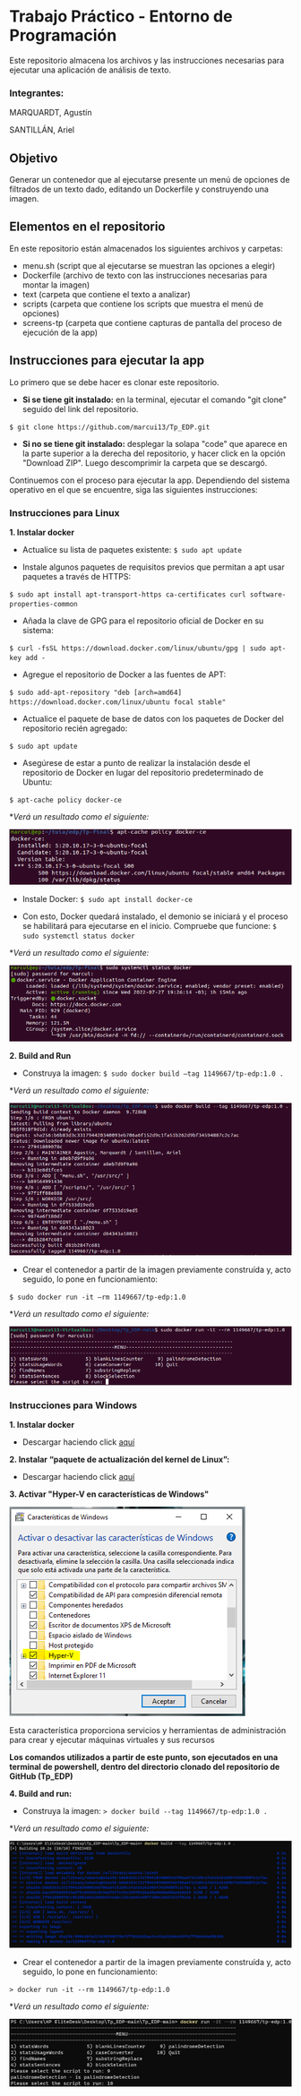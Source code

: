 # Trabajo Práctico - Entorno de Programación



Este repositorio almacena los archivos y las instrucciones necesarias para ejecutar una aplicación de análisis de texto.

### Integrantes:
MARQUARDT, Agustín

SANTILLÁN, Ariel

## Objetivo

Generar un contenedor que al ejecutarse presente un menú de
opciones de filtrados de un texto dado, editando un Dockerfile y construyendo una imagen.

## Elementos en el repositorio

En este repositorio están almacenados los siguientes archivos y carpetas:
- menu.sh (script que al ejecutarse se muestran las opciones a elegir)
- Dockerfile (archivo de texto con las instrucciones necesarias para montar la imagen)
- text (carpeta que contiene el texto a analizar)
- scripts (carpeta que contiene los scripts que muestra el menú de opciones)
- screens-tp (carpeta que contiene capturas de pantalla del proceso de ejecución de la app)

## Instrucciones para ejecutar la app

Lo primero que se debe hacer es clonar este repositorio.
- **Si se tiene git instalado:** en la terminal, ejecutar el comando "git clone" seguido del link del repositorio.

`$ git clone https://github.com/marcui13/Tp_EDP.git`
- **Si no se tiene git instalado:** desplegar la solapa "code" que aparece en la parte superior a la derecha del repositorio, y hacer click en la opción "Download ZIP". Luego descomprimir la carpeta que se descargó.

Continuemos con el proceso para ejecutar la app. Dependiendo del sistema operativo en el que se encuentre, siga las siguientes instrucciones:

### Instrucciones para Linux

**1. Instalar docker**
- Actualice su lista de paquetes existente:
`$ sudo apt update`

- Instale algunos paquetes de requisitos previos que permitan a apt usar paquetes a través de HTTPS:

`$ sudo apt install apt-transport-https ca-certificates curl software-properties-common`

- Añada la clave de GPG para el repositorio oficial de Docker en su sistema:

`$ curl -fsSL https://download.docker.com/linux/ubuntu/gpg | sudo apt-key add -`

- Agregue el repositorio de Docker a las fuentes de APT:

`$ sudo add-apt-repository "deb [arch=amd64] https://download.docker.com/linux/ubuntu focal stable"`

- Actualice el paquete de base de datos con los paquetes de Docker del repositorio recién agregado:

`$ sudo apt update`

- Asegúrese de estar a punto de realizar la instalación desde el repositorio de Docker en lugar del repositorio predeterminado de Ubuntu:

`$ apt-cache policy docker-ce`

**Verá un resultado como el siguiente:*

<img src="/screens-tp/dockercache.PNG">

- Instale Docker:
`$ sudo apt install docker-ce`

- Con esto, Docker quedará instalado, el demonio se iniciará y el proceso se habilitará para ejecutarse en el inicio. Compruebe que funcione:
`$ sudo systemctl status docker`

**Verá un resultado como el siguiente:*

<img src="/screens-tp/dockerservice.PNG">


**2. Build and Run**

- Construya la imagen:
`$ sudo docker build –tag 1149667/tp-edp:1.0 .`

**Verá un resultado como el siguiente:*

<img src="/screens-tp/dockerbuild.PNG">

- Crear el contenedor a partir de la imagen previamente construída y, acto seguido, lo pone en funcionamiento:

`$ sudo docker run -it –rm 1149667/tp-edp:1.0
`

**Verá un resultado como el siguiente:*

<img src="/screens-tp/dockerrun.PNG">


### Instrucciones para Windows

**1. Instalar docker**

- Descargar haciendo click [aquí](https://docs.docker.com/desktop/install/windows-install/ "aquí")


**2. Instalar “paquete de actualización del kernel de Linux”:**
- Descargar haciendo click [aquí](https://wslstorestorage.blob.core.windows.net/wslblob/wsl_update_x64.msi "aquí")

**3. Activar "Hyper-V en características de Windows"**

<img src="/screens-tp/caractwind.PNG">

Esta característica proporciona servicios y herramientas de administración para crear y ejecutar máquinas virtuales y sus recursos

**Los comandos utilizados a partir de este punto, son ejecutados en una terminal de powershell, dentro del directorio clonado del repositorio de GitHub (Tp_EDP)**


**4. Build and run:**

- Construya la imagen:
`> docker build --tag 1149667/tp-edp:1.0 .`

**Verá un resultado como el siguiente:*

<img src="/screens-tp/dockerbuildw.PNG">

- Crear el contenedor a partir de la imagen previamente construída y, acto seguido, lo pone en funcionamiento:

`> docker run -it --rm 1149667/tp-edp:1.0`

**Verá un resultado como el siguiente:*

<img src="/screens-tp/dockerrunw.PNG">
